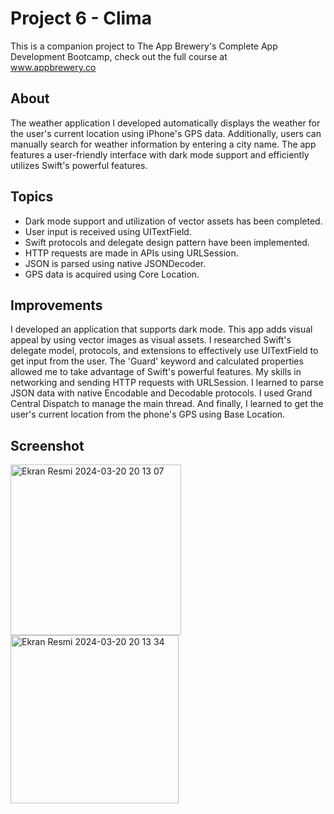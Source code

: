 # Project 6 - Clima

This is a companion project to The App Brewery's Complete App Development Bootcamp, check out the full course at 
<br>www.appbrewery.co

## About
The weather application I developed automatically displays the weather for the user's current location using iPhone's GPS data. Additionally, users can manually search for weather information by entering a city name. The app features a user-friendly interface with dark mode support and efficiently utilizes Swift's powerful features.

## Topics
* Dark mode support and utilization of vector assets has been completed.
* User input is received using UITextField.
* Swift protocols and delegate design pattern have been implemented.
* HTTP requests are made in APIs using URLSession.
* JSON is parsed using native JSONDecoder.
* GPS data is acquired using Core Location.
## Improvements
I developed an application that supports dark mode. This app adds visual appeal by using vector images as visual assets. I researched Swift's delegate model, protocols, and extensions to effectively use UITextField to get input from the user. The 'Guard' keyword and calculated properties allowed me to take advantage of Swift's powerful features. My skills in networking and sending HTTP requests with URLSession. I learned to parse JSON data with native Encodable and Decodable protocols. I used Grand Central Dispatch to manage the main thread. And finally, I learned to get the user's current location from the phone's GPS using Base Location.

## Screenshot
<img width="273" alt="Ekran Resmi 2024-03-20 20 13 07" src="https://github.com/ogulcandeniz-inac/iOS-Swift-Bootcamp/assets/109241786/e48fffd1-2762-49b3-b8ca-f3d5a9bdfe5c">
<img width="269" alt="Ekran Resmi 2024-03-20 20 13 34" src="https://github.com/ogulcandeniz-inac/iOS-Swift-Bootcamp/assets/109241786/dccc8600-6983-4069-9c10-873daec179cf">
